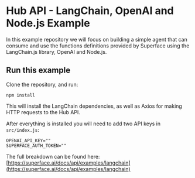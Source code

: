 # Hub API - LangChain, OpenAI and Node.js Example

In this example repository we will focus on building a simple agent that can consume and use the functions definitions provided by Superface using the LangChain.js library, OpenAI and Node.js.

## Run this example

Clone the repository, and run:

```
npm install
```

This will install the LangChain dependencies, as well as Axios for making HTTP requests to the Hub API.

After everything is installed you will need to add two API keys in `src/index.js`:

```
OPENAI_API_KEY=""
SUPERFACE_AUTH_TOKEN=""
```

The full breakdown can be found here: [https://superface.ai/docs/api/examples/langchain](https://superface.ai/docs/api/examples/langchain)
